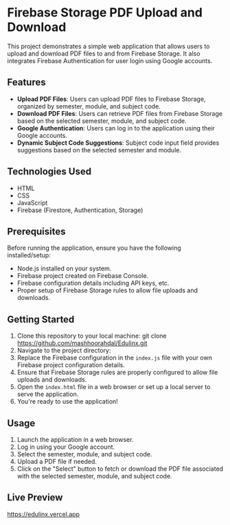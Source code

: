 # Firebase Storage PDF Upload and Download

This project demonstrates a simple web application that allows users to upload and download PDF files to and from Firebase Storage. It also integrates Firebase Authentication for user login using Google accounts.

## Features

- **Upload PDF Files**: Users can upload PDF files to Firebase Storage, organized by semester, module, and subject code.
- **Download PDF Files**: Users can retrieve PDF files from Firebase Storage based on the selected semester, module, and subject code.
- **Google Authentication**: Users can log in to the application using their Google accounts.
- **Dynamic Subject Code Suggestions**: Subject code input field provides suggestions based on the selected semester and module.

## Technologies Used

- HTML
- CSS
- JavaScript
- Firebase (Firestore, Authentication, Storage)

## Prerequisites

Before running the application, ensure you have the following installed/setup:

- Node.js installed on your system.
- Firebase project created on Firebase Console.
- Firebase configuration details including API keys, etc.
- Proper setup of Firebase Storage rules to allow file uploads and downloads.

## Getting Started

1. Clone this repository to your local machine:    git clone https://github.com/mashhoorahdal/Edulinx.git
2.  Navigate to the project directory:
3. Replace the Firebase configuration in the `index.js` file with your own Firebase project configuration details.
4. Ensure that Firebase Storage rules are properly configured to allow file uploads and downloads.
5. Open the `index.html` file in a web browser or set up a local server to serve the application.
6. You're ready to use the application! 

## Usage

1. Launch the application in a web browser.
2. Log in using your Google account.
3. Select the semester, module, and subject code.
4. Upload a PDF file if needed.
5. Click on the "Select" button to fetch or download the PDF file associated with the selected semester, module, and subject code.

## Live Preview 
https://edulinx.vercel.app




